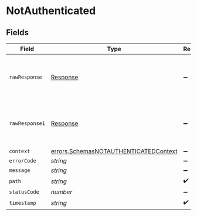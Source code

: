 # NotAuthenticated


## Fields

| Field                                                                                                 | Type                                                                                                  | Required                                                                                              | Description                                                                                           |
| ----------------------------------------------------------------------------------------------------- | ----------------------------------------------------------------------------------------------------- | ----------------------------------------------------------------------------------------------------- | ----------------------------------------------------------------------------------------------------- |
| `rawResponse`                                                                                         | [Response](https://developer.mozilla.org/en-US/docs/Web/API/Response)                                 | :heavy_minus_sign:                                                                                    | Raw HTTP response; suitable for custom response parsing                                               |
| `rawResponse1`                                                                                        | [Response](https://developer.mozilla.org/en-US/docs/Web/API/Response)                                 | :heavy_minus_sign:                                                                                    | Raw HTTP response; suitable for custom response parsing                                               |
| `context`                                                                                             | [errors.SchemasNOTAUTHENTICATEDContext](../../../sdk/models/errors/schemasnotauthenticatedcontext.md) | :heavy_minus_sign:                                                                                    | N/A                                                                                                   |
| `errorCode`                                                                                           | *string*                                                                                              | :heavy_minus_sign:                                                                                    | N/A                                                                                                   |
| `message`                                                                                             | *string*                                                                                              | :heavy_minus_sign:                                                                                    | N/A                                                                                                   |
| `path`                                                                                                | *string*                                                                                              | :heavy_check_mark:                                                                                    | N/A                                                                                                   |
| `statusCode`                                                                                          | *number*                                                                                              | :heavy_minus_sign:                                                                                    | N/A                                                                                                   |
| `timestamp`                                                                                           | *string*                                                                                              | :heavy_check_mark:                                                                                    | N/A                                                                                                   |